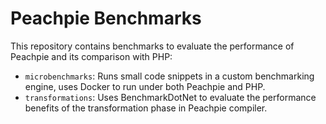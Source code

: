 # Peachpie Benchmarks

This repository contains benchmarks to evaluate the performance of Peachpie and its comparison with PHP:

- `microbenchmarks`: Runs small code snippets in a custom benchmarking engine, uses Docker to run under both Peachpie and PHP.
- `transformations`: Uses BenchmarkDotNet to evaluate the performance benefits of the transformation phase in Peachpie compiler.